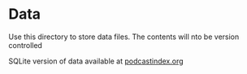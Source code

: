 # Data

Use this directory to store data files. The contents will nto be version controlled

SQLite version of data available at [podcastindex.org](https://podcastindex.org)
